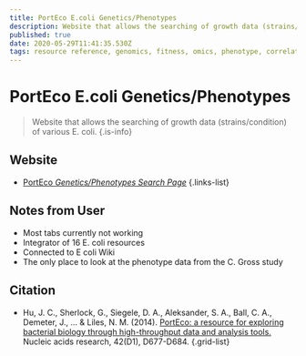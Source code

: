 ```yaml
---
title: PortEco E.coli Genetics/Phenotypes
description: Website that allows the searching of growth data (strains/condition) of various E. coli. 
published: true
date: 2020-05-29T11:41:35.530Z
tags: resource reference, genomics, fitness, omics, phenotype, correlation
---
```


# PortEco E.coli Genetics/Phenotypes

> Website that allows the searching of growth data (strains/condition) of various E. coli. 
{.is-info}

## Website

- [PortEco *Genetics/Phenotypes Search Page*](https://ecoliwiki.org/tools/chemgen/)
{.links-list}


## Notes from User
- Most tabs currently not working 
- Integrator of 16 E. coli resources
- Connected to E coli Wiki 
- The only place to look at the phenotype data from the C. Gross study
## Citation

- Hu, J. C., Sherlock, G., Siegele, D. A., Aleksander, S. A., Ball, C. A., Demeter, J., ... & Liles, N. M. (2014). [PortEco: a resource for exploring bacterial biology through high-throughput data and analysis tools.](https://academic.oup.com/nar/article/42/D1/D677/1060569) Nucleic acids research, 42(D1), D677-D684.
{.grid-list}